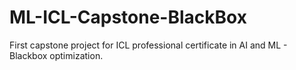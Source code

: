 # ML-ICL-Capstone-BlackBox
First capstone project for ICL professional certificate in AI and ML - Blackbox optimization.

